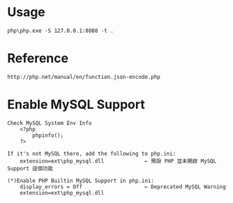 Usage
=====

	php\php.exe -S 127.0.0.1:8088 -t .

Reference
=========

	http://php.net/manual/en/function.json-encode.php

Enable MySQL Support
====================
    Check MySQL System Env Info
        <?php
            phpinfo();
        ?>

    If it's not MySQL there, add the following to php.ini:
        extension=ext\php_mysql.dll             ← 預設 PHP 並未開啟 MySQL Support 這個功能

    (*)Enable PHP Builtin MySQL Support in php.ini:
        display_errors = Off                    ← Deprecated MySQL Warning
        extension=ext\php_mysql.dll

